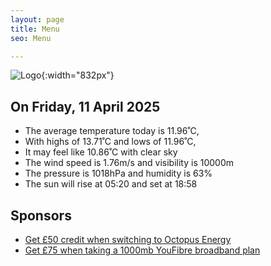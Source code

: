 ```yaml
---
layout: page
title: Menu
seo: Menu

---
```


![Logo](/images/logo.jpg){:width="832px"}

<!-- weather_marker starts -->
## On Friday, 11 April 2025

- The average temperature today is 11.96˚C,
- With highs of 13.71˚C and lows of 11.96˚C,
- It may feel like 10.86˚C with clear sky
- The wind speed is 1.76m/s and visibility is 10000m
- The pressure is 1018hPa and humidity is 63%
- The sun will rise at 05:20 and set at 18:58

<!-- weather_marker ends -->

## Sponsors

- [Get £50 credit when switching to Octopus Energy](https://bit.ly/3oD1nnS)
- [Get £75 when taking a 1000mb YouFibre broadband plan](https://aklam.io/91zWhU?)



